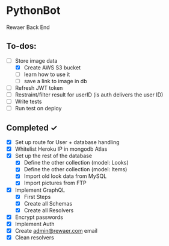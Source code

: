 # PythonBot

Rewaer Back End

## To-dos:

- [ ] Store image data
  - [x] Create AWS S3 bucket
  - [ ] learn how to use it
  - [ ] save a link to image in db
- [ ] Refresh JWT token
- [ ] Restraint/filter result for userID (is auth delivers the user ID)
- [ ] Write tests
- [ ] Run test on deploy

## Completed ✓

- [x] Set up route for User + database handling
- [x] Whitelist Heroku IP in mongodb Atlas
- [x] Set up the rest of the database
  - [x] Define the other collection (model: Looks)
  - [x] Define the other collection (model: Items)
  - [x] Import old look data from MySQL
  - [x] Import pictures from FTP
- [x] Implement GraphQL
  - [x] First Steps
  - [x] Create all Schemas
  - [x] Create all Resolvers
- [x] Encrypt passwords
- [x] Implement Auth
- [x] Create admin@rewaer.com email
- [x] Clean resolvers
